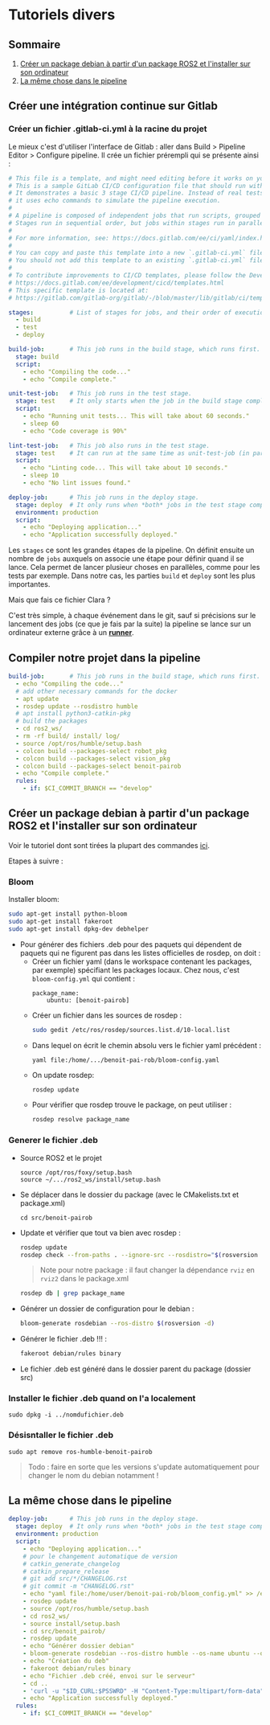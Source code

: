 # Tutoriels divers
## Sommaire 
1. [Créer un package debian à partir d'un package ROS2 et l'installer sur son ordinateur](#créer-un-package-debian-à-partir-dun-package-ros2-et-linstaller-sur-son-ordinateur)
2. [La même chose dans le pipeline](#la-m%C3%AAme-chose-dans-le-pipeline)


## Créer une intégration continue sur Gitlab

### Créer un fichier .gitlab-ci.yml à la racine du projet
Le mieux c'est d'utiliser l'interface de Gitlab : aller dans Build > Pipeline Editor > Configure pipeline.
Il crée un fichier prérempli qui se présente ainsi : 
```yaml
# This file is a template, and might need editing before it works on your project.
# This is a sample GitLab CI/CD configuration file that should run without any modifications.
# It demonstrates a basic 3 stage CI/CD pipeline. Instead of real tests or scripts,
# it uses echo commands to simulate the pipeline execution.
#
# A pipeline is composed of independent jobs that run scripts, grouped into stages.
# Stages run in sequential order, but jobs within stages run in parallel.
#
# For more information, see: https://docs.gitlab.com/ee/ci/yaml/index.html#stages
#
# You can copy and paste this template into a new `.gitlab-ci.yml` file.
# You should not add this template to an existing `.gitlab-ci.yml` file by using the `include:` keyword.
#
# To contribute improvements to CI/CD templates, please follow the Development guide at:
# https://docs.gitlab.com/ee/development/cicd/templates.html
# This specific template is located at:
# https://gitlab.com/gitlab-org/gitlab/-/blob/master/lib/gitlab/ci/templates/Getting-Started.gitlab-ci.yml

stages:          # List of stages for jobs, and their order of execution
  - build
  - test
  - deploy

build-job:       # This job runs in the build stage, which runs first.
  stage: build
  script:
    - echo "Compiling the code..."
    - echo "Compile complete."

unit-test-job:   # This job runs in the test stage.
  stage: test    # It only starts when the job in the build stage completes successfully.
  script:
    - echo "Running unit tests... This will take about 60 seconds."
    - sleep 60
    - echo "Code coverage is 90%"

lint-test-job:   # This job also runs in the test stage.
  stage: test    # It can run at the same time as unit-test-job (in parallel).
  script:
    - echo "Linting code... This will take about 10 seconds."
    - sleep 10
    - echo "No lint issues found."

deploy-job:      # This job runs in the deploy stage.
  stage: deploy  # It only runs when *both* jobs in the test stage complete successfully.
  environment: production
  script:
    - echo "Deploying application..."
    - echo "Application successfully deployed."
```

Les ```stages``` ce sont les grandes étapes de la pipeline. 
On définit ensuite un nombre de ```jobs``` auxquels on associe une étape pour définir quand il se lance.
Cela permet de lancer plusieur choses en parallèles, comme pour les tests par exemple.
Dans notre cas, les parties ```build``` et ```deploy``` sont les plus importantes.

Mais que fais ce fichier Clara ?

C'est très simple, à chaque événement dans le git, sauf si précisions sur le lancement des jobs (ce que je fais par la suite)
la pipeline se lance sur un ordinateur externe grâce à un [**runner**](https://docs.gitlab.com/runner/).  

## Compiler notre projet dans la pipeline
```yaml
build-job:       # This job runs in the build stage, which runs first.
  - echo "Compiling the code..."
  # add other necessary commands for the docker
  - apt update
  - rosdep update --rosdistro humble
  # apt install python3-catkin-pkg
  # build the packages
  - cd ros2_ws/
  - rm -rf build/ install/ log/
  - source /opt/ros/humble/setup.bash
  - colcon build --packages-select robot_pkg
  - colcon build --packages-select vision_pkg
  - colcon build --packages-select benoit-pairob
  - echo "Compile complete."
  rules:
    - if: $CI_COMMIT_BRANCH == "develop"
```

## Créer un package debian à partir d'un package ROS2 et l'installer sur son ordinateur

Voir le tutoriel dont sont tirées la plupart des commandes [ici](https://github.com/carlosmccosta/ros_development_tools/blob/master/catkin/create_deb_files_for_ros_packages.md).

Etapes à suivre :

### Bloom

Installer bloom:
```bash
sudo apt-get install python-bloom
sudo apt-get install fakeroot
sudo apt-get install dpkg-dev debhelper
```

* Pour générer des fichiers .deb pour des paquets qui dépendent de paquets qui ne figurent pas dans les listes officielles de rosdep, on doit : 
  * Créer un fichier yaml (dans le workspace contenant les packages, par exemple) spécifiant les packages locaux. Chez nous, c'est ```bloom-config.yml``` qui contient :
    ```
    package_name:
        ubuntu: [benoit-pairob]
    ```
  * Créer un fichier dans les sources de rosdep :
    ```bash
    sudo gedit /etc/ros/rosdep/sources.list.d/10-local.list
    ```
  * Dans lequel on écrit le chemin absolu vers le fichier yaml précédent :
    ```
    yaml file:/home/.../benoit-pai-rob/bloom-config.yaml
    ```
  * On update rosdep:
    ```bash
    rosdep update
    ```
  * Pour vérifier que rosdep trouve le package, on peut utiliser :
    ```bash
    rosdep resolve package_name
    ```


### Generer le fichier .deb

* Source ROS2 et le projet
  ```
  source /opt/ros/foxy/setup.bash
  source ~/.../ros2_ws/install/setup.bash
  ```
* Se déplacer dans le dossier du package (avec le CMakelists.txt et package.xml)
  ```
  cd src/benoit-pairob
  ```
* Update et vérifier que tout va bien avec rosdep :
  ```bash
  rosdep update
  rosdep check --from-paths . --ignore-src --rosdistro="$(rosversion -d)"
  ```
  > Note pour notre package : il faut changer la dépendance ```rviz``` en ```rviz2``` dans le package.xml
  ```bash
  rosdep db | grep package_name
  ```
* Générer un dossier de configuration pour le debian :
  ```bash
  bloom-generate rosdebian --ros-distro $(rosversion -d)
  ```
* Générer le fichier .deb !!! :
  ```bash
  fakeroot debian/rules binary
  ```
* Le fichier .deb est généré dans le dossier parent du package (dossier src)


### Installer le fichier .deb quand on l'a localement
```
sudo dpkg -i ../nomdufichier.deb
```

### Désisntaller le fichier .deb
```
sudo apt remove ros-humble-benoit-pairob
```

> Todo : faire en sorte que les versions s'update automatiquement pour changer le nom du debian notamment !

## La même chose dans le pipeline

```yaml
deploy-job:      # This job runs in the deploy stage.
  stage: deploy  # It only runs when *both* jobs in the test stage complete successfully.
  environment: production
  script:
    - echo "Deploying application..."
    # pour le changement automatique de version
    # catkin_generate_changelog
    # catkin_prepare_release
    # git add src/*/CHANGELOG.rst
    # git commit -m "CHANGELOG.rst"
    - echo "yaml file:/home/user/benoit-pai-rob/bloom_config.yml" >> /etc/ros/rosdep/sources.list.d/10-local.list # vérfier le path 
    - rosdep update
    - source /opt/ros/humble/setup.bash
    - cd ros2_ws/
    - source install/setup.bash
    - cd src/benoit_pairob/
    - rosdep update
    - echo "Générer dossier debian"
    - bloom-generate rosdebian --ros-distro humble --os-name ubuntu --os-version jammy -d
    - echo "Création du deb"
    - fakeroot debian/rules binary
    - echo "Fichier .deb créé, envoi sur le serveur"
    - cd ..
    - 'curl -u "$ID_CURL:$PSSWRD" -H "Content-Type:multipart/form-data" --data-binary "@$(find . -name *.deb)" "http://172.19.48.50:8081/repository/supernana_dev/"'
    - echo "Application successfully deployed."
  rules:
    - if: $CI_COMMIT_BRANCH == "develop"
```